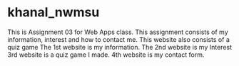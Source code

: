 # khanal_nwmsu
This is Assignment 03 for Web Apps class. 
This assignment consists of my information, interest and how to contact me. 
This website also consists of a quiz game
The 1st website is my information.
The 2nd website is my Interest
3rd website is a quiz game I made.
4th website is my contact form.
